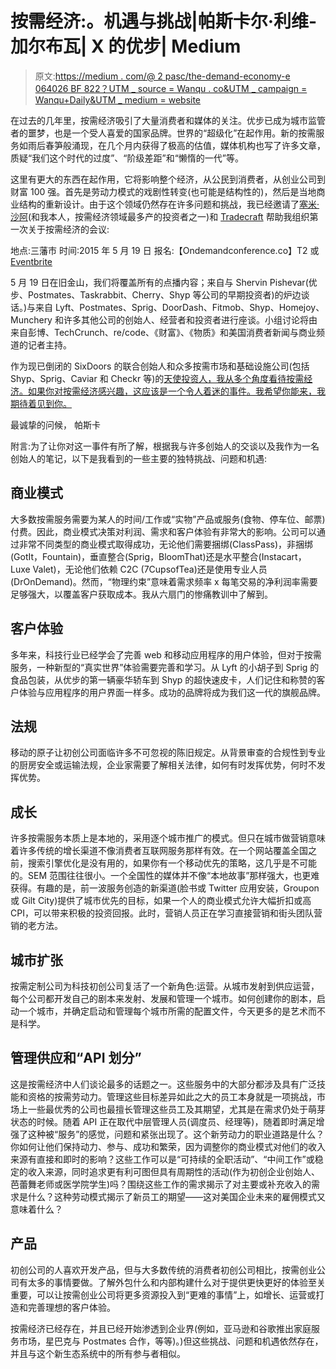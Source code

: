 # 按需经济:。机遇与挑战|帕斯卡尔·利维-加尔布瓦| X 的优步| Medium

> 原文:[https://medium . com/@ 2 pasc/the-demand-economy-e 064026 BF 822？UTM _ source = Wanqu . co&UTM _ campaign = Wanqu+Daily&UTM _ medium = website](https://medium.com/@2pasc/the-on-demand-economy-e064026bf822?utm_source=wanqu.co&utm_campaign=Wanqu+Daily&utm_medium=website)

在过去的几年里，按需经济吸引了大量消费者和媒体的关注。优步已成为城市监管者的噩梦，也是一个受人喜爱的国家品牌。世界的“超级化”在起作用。新的按需服务如雨后春笋般涌现，在几个月内获得了极高的估值，媒体机构也写了许多文章，质疑“我们这个时代的过度”、“阶级差距”和“懒惰的一代”等。

这里有更大的东西在起作用，它将影响整个经济，从公民到消费者，从创业公司到财富 100 强。首先是劳动力模式的戏剧性转变(也可能是结构性的)，然后是当地商业结构的重新设计。由于这个领域仍然存在许多问题和挑战，我已经邀请了[塞米·沙阿](http://www.semilshah.com/)(和我本人，按需经济领域最多产的投资者之一)和 [Tradecraft](http://tradecrafted.com/) 帮助我组织第一次关于按需经济的会议:

地点:三藩市
时间:2015 年 5 月 19 日
报名:【Ondemandconference.co】T2 或 [Eventbrite](http://www.eventbrite.com/e/on-demand-conference-tickets-16241219926)

5 月 19 日在旧金山，我们将覆盖所有的点播内容；来自与 Shervin Pishevar(优步、Postmates、Taskrabbit、Cherry、Shyp 等公司的早期投资者)的炉边谈话。)与来自 Lyft、Postmates、Sprig、DoorDash、Fitmob、Shyp、Homejoy、Munchery 和许多其他公司的创始人、经营者和投资者进行座谈。小组讨论将由来自彭博、TechCrunch、re/code、《财富》、《物质》和美国消费者新闻与商业频道的记者主持。

作为现已倒闭的 SixDoors 的联合创始人和众多按需市场和基础设施公司(包括 Shyp、Sprig、Caviar 和 Checkr 等)的[天使投资人，我从多个角度看待按需经济。如果你对按需经济感兴趣，这应该是一个令人着迷的事件。我希望你能来，我期待着见到你。](http://weavecap.com/)

最诚挚的问候，
帕斯卡

附言:为了让你对这一事件有所了解，根据我与许多创始人的交谈以及我作为一名创始人的笔记，以下是我看到的一些主要的独特挑战、问题和机遇:

## **商业模式**

大多数按需服务需要为某人的时间/工作或“实物”产品或服务(食物、停车位、邮票)付费。因此，商业模式决策对利润、需求和客户体验有非常大的影响。公司可以通过非常不同类型的商业模式取得成功，无论他们需要捆绑(ClassPass)，非捆绑(GotIt，Fountain)，垂直整合(Sprig，BloomThat)还是水平整合(Instacart，Luxe Valet)，无论他们依赖 C2C (7CupsofTea)还是使用专业人员(DrOnDemand)。然而，“物理约束”意味着需求频率 x 每笔交易的净利润率需要足够强大，以覆盖客户获取成本。我从六扇门的惨痛教训中了解到。

## **客户体验**

多年来，科技行业已经学会了完善 web 和移动应用程序的用户体验，但对于按需服务，一种新型的“真实世界”体验需要完善和学习。从 Lyft 的小胡子到 Sprig 的食品包装，从优步的第一辆豪华轿车到 Shyp 的超快速皮卡，人们记住和称赞的客户体验与应用程序的用户界面一样多。成功的品牌将成为我们这一代的旗舰品牌。

## **法规**

移动的原子让初创公司面临许多不可忽视的陈旧规定。从背景审查的合规性到专业的厨房安全或运输法规，企业家需要了解相关法律，如何有时发挥优势，何时不发挥优势。

## **成长**

许多按需服务本质上是本地的，采用逐个城市推广的模式。但只在城市做营销意味着许多传统的增长渠道不像消费者互联网服务那样有效。在一个网站覆盖全国之前，搜索引擎优化是没有用的，如果你有一个移动优先的策略，这几乎是不可能的。SEM 范围往往很小。一个全国性的媒体并不像“本地故事”那样强大，也更难获得。有趣的是，前一波服务创造的新渠道(脸书或 Twitter 应用安装，Groupon 或 Gilt City)提供了城市优先的目标，如果一个人的商业模式允许大幅折扣或高 CPI，可以带来积极的投资回报。此时，营销人员正在学习直接营销和街头团队营销的老方法。

## **城市扩张**

按需定制公司为科技初创公司复活了一个新角色:运营。从城市发射到供应运营，每个公司都开发自己的剧本来发射、发展和管理一个城市。如何创建你的剧本，启动一个城市，并确定启动和管理每个城市所需的配置文件，今天更多的是艺术而不是科学。

## **管理供应和“API 划分”**

这是按需经济中人们谈论最多的话题之一。这些服务中的大部分都涉及具有广泛技能和资格的按需劳动力。管理这些目标差异如此之大的员工本身就是一项挑战，市场上一些最优秀的公司也最擅长管理这些员工及其期望，尤其是在需求仍处于萌芽状态的时候。随着 API 正在取代中层管理人员(调度员、经理等)，随着即时满足增强了这种被“服务”的感觉，问题和紧张出现了。这个新劳动力的职业道路是什么？你如何让他们保持动力、参与、成功和繁荣，因为调整你的商业模式对他们的收入来源有直接和即时的影响？这些工作可以是“可持续的全职活动”、“中间工作”或稳定的收入来源，同时追求更有利可图但具有周期性的活动(作为初创企业创始人、芭蕾舞老师或医学院学生)吗？围绕这些工作的需求揭示了对主要或补充收入的需求是什么？这种劳动模式揭示了新员工的期望——这对美国企业未来的雇佣模式又意味着什么？

## **产品**

初创公司的人喜欢开发产品，但与大多数传统的消费者初创公司相比，按需创业公司有太多的事情要做。了解外包什么和内部构建什么对于提供更快更好的体验至关重要，可以让按需创业公司将更多资源投入到“更难的事情”上，如增长、运营或打造和完善理想的客户体验。

按需经济已经存在，并且已经开始渗透到企业界(例如，亚马逊和谷歌推出家庭服务市场，星巴克与 Postmates 合作，等等)。)但这些挑战、问题和机遇依然存在，并且与这个新生态系统中的所有参与者相似。
